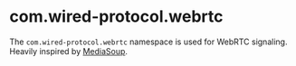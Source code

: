 # com.wired-protocol.webrtc

The `com.wired-protocol.webrtc` namespace is used for WebRTC signaling. Heavily inspired by [MediaSoup](https://mediasoup.org/).
